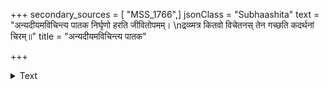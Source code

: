 +++
secondary_sources = [ "MSS_1766",]
jsonClass = "Subhaashita"
text = "अन्यदीयमविचिन्त्य पातक निर्घृणो हरति जीवितोपमम्।  \nद्रव्य्मत्र कितवो विचेतनस् तेन गच्छति कदर्थनां चिरम्॥"
title = "अन्यदीयमविचिन्त्य पातक"

+++

<details><summary>Text</summary>

अन्यदीयमविचिन्त्य पातक निर्घृणो हरति जीवितोपमम्।  
द्रव्य्मत्र कितवो विचेतनस् तेन गच्छति कदर्थनां चिरम्॥
</details>
